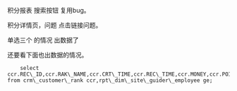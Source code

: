 积分报表  搜索按钮 复用bug。

积分详情页，问题 点击链接问题。

单选三个 的情况 出数据了

还要看下面也出数据的情况。



		select ccr.REC\_ID,ccr.RAK\_NAME,ccr.CRT\_TIME,ccr.REC\_TIME,ccr.MONEY,ccr.POINTS,ge.employee\_nm,ge.guider\_id,ge.site\_desc from crm\_customer\_rank ccr,rpt\_dim\_site\_guider\_employee ge;

